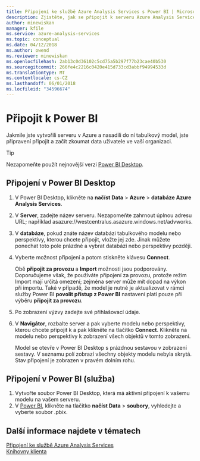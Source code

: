 ```yaml
---
title: Připojení ke službě Azure Analysis Services s Power BI | Microsoft Docs
description: Zjistěte, jak se připojit k serveru Azure Analysis Services pomocí Power BI.
author: minewiskan
manager: kfile
ms.service: azure-analysis-services
ms.topic: conceptual
ms.date: 04/12/2018
ms.author: owend
ms.reviewer: minewiskan
ms.openlocfilehash: 2ab13c0d36102c5cd75a5b297f77b23cae40b530
ms.sourcegitcommit: 266fe4c2216c0420e415d733cd3abbf94994533d
ms.translationtype: MT
ms.contentlocale: cs-CZ
ms.lasthandoff: 06/01/2018
ms.locfileid: "34596674"
---
```

# <a name="connect-with-power-bi"></a>Připojit k Power BI

Jakmile jste vytvořili serveru v Azure a nasadili do ní tabulkový model, jste připravení připojit a začít zkoumat data uživatele ve vaší organizaci. 

> [!TIP]
> Nezapomeňte použít nejnovější verzi [Power BI Desktop](https://powerbi.microsoft.com/desktop/).
> 
> 
  
## <a name="connect-in-power-bi-desktop"></a>Připojení v Power BI Desktop

1. V Power BI Desktop, klikněte na **načíst Data** > **Azure** > **databáze Azure Analysis Services**.

2. V **Server**, zadejte název serveru. Nezapomeňte zahrnout úplnou adresu URL; například asazure://westcentralus.asazure.windows.net/advworks.

3. V **databáze**, pokud znáte název databázi tabulkového modelu nebo perspektivy, kterou chcete připojit, vložte jej zde. Jinak můžete ponechat toto pole prázdné a vybrat databázi nebo perspektivy později.

4. Vyberte možnost připojení a potom stiskněte klávesu **Connect**. 

    Obě **připojit za provozu** a **Import** možnosti jsou podporovány. Doporučujeme však, že používáte připojení za provozu, protože režim Import mají určitá omezení; zejména server může mít dopad na výkon při importu. Také v případě, že model je nutné je aktualizovat v rámci služby Power BI **povolit přístup z Power BI** nastavení platí pouze při výběru **připojit za provozu**.

5. Po zobrazení výzvy zadejte své přihlašovací údaje. 

6. V **Navigátor**, rozbalte server a pak vyberte modelu nebo perspektivy, kterou chcete připojit k a pak klikněte na tlačítko **Connect**. Klikněte na modelu nebo perspektivy k zobrazení všech objektů v tomto zobrazení.

    Model se otevře v Power BI Desktop s prázdnou sestavou v zobrazení sestavy. V seznamu polí zobrazí všechny objekty modelu nebyla skrytá. Stav připojení je zobrazen v pravém dolním rohu.

## <a name="connect-in-power-bi-service"></a>Připojení v Power BI (služba)

1. Vytvořte soubor Power BI Desktop, která má aktivní připojení k vašemu modelu na vašem serveru.
2. V [Power BI](https://powerbi.microsoft.com), klikněte na tlačítko **načíst Data** > **soubory**, vyhledejte a vyberte soubor .pbix.



## <a name="see-also"></a>Další informace najdete v tématech
[Připojení ke službě Azure Analysis Services](analysis-services-connect.md)   
[Knihovny klienta](analysis-services-data-providers.md)

